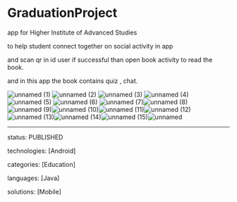 # GraduationProject
app for Higher Institute of Advanced Studies 

to help student connect together on social activity in app

and scan qr in id user if successful than open book activity to read the book.

and in this app the book contains quiz , chat.

![unnamed (1)](https://user-images.githubusercontent.com/29871113/69908338-daf7b600-13ef-11ea-83c1-9786ee1cd50e.png)
![unnamed (2)](https://user-images.githubusercontent.com/29871113/69908339-daf7b600-13ef-11ea-9f73-cb42442a4bfe.png)
![unnamed (3)](https://user-images.githubusercontent.com/29871113/69908340-daf7b600-13ef-11ea-8513-24857fa9d070.png) 
![unnamed (4)](https://user-images.githubusercontent.com/29871113/69908341-db904c80-13ef-11ea-9dee-5bf97fcef516.png)  
![unnamed (5)](https://user-images.githubusercontent.com/29871113/69908342-db904c80-13ef-11ea-96f4-ecd0bc398277.png)
![unnamed (6)](https://user-images.githubusercontent.com/29871113/69908343-dc28e300-13ef-11ea-89ab-f9c023d3be33.png)
![unnamed (7)](https://user-images.githubusercontent.com/29871113/69908344-dc28e300-13ef-11ea-81f9-5a4e17d336ef.png)![unnamed (8)](https://user-images.githubusercontent.com/29871113/69908345-dcc17980-13ef-11ea-85d8-fd95d8e82aaf.png)![unnamed (9)](https://user-images.githubusercontent.com/29871113/69908346-dcc17980-13ef-11ea-84c7-b91ab09cc72d.png)![unnamed (10)](https://user-images.githubusercontent.com/29871113/69908347-dcc17980-13ef-11ea-941f-6e32894a9679.png)![unnamed (11)](https://user-images.githubusercontent.com/29871113/69908348-dd5a1000-13ef-11ea-915b-c6b5d93b4569.png)![unnamed (12)](https://user-images.githubusercontent.com/29871113/69908349-dd5a1000-13ef-11ea-9c06-1b395709cfdd.png)![unnamed (13)](https://user-images.githubusercontent.com/29871113/69908350-dd5a1000-13ef-11ea-9dab-0762e870e841.png)![unnamed (14)](https://user-images.githubusercontent.com/29871113/69908351-ddf2a680-13ef-11ea-8434-144b1174af50.png)![unnamed (15)](https://user-images.githubusercontent.com/29871113/69908352-ddf2a680-13ef-11ea-9055-231f5f92dbc1.png)![unnamed](https://user-images.githubusercontent.com/29871113/69908353-ddf2a680-13ef-11ea-8b4f-21d45eb27fb7.png)


---
status:       PUBLISHED 

technologies: [Android] 

categories:   [Education] 

languages:    [Java] 

solutions:    [Mobile] 

 

 
